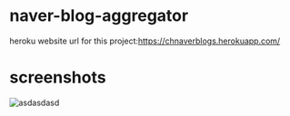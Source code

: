 # naver-blog-aggregator

heroku website url for this project:https://chnaverblogs.herokuapp.com/

# screenshots
![asdasdasd](https://user-images.githubusercontent.com/32354521/88899563-2d43ec00-d289-11ea-8cee-07a99df58dc3.png)

